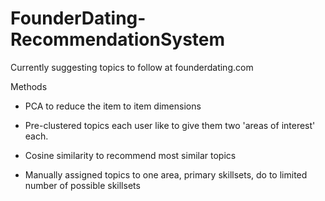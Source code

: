 # FounderDating-RecommendationSystem

Currently suggesting topics to follow at founderdating.com

Methods

- PCA to reduce the item to item dimensions

- Pre-clustered topics each user like to give them two 'areas of interest' each.

- Cosine similarity to recommend most similar topics

- Manually assigned topics to one area, primary skillsets, do to limited number of possible skillsets
